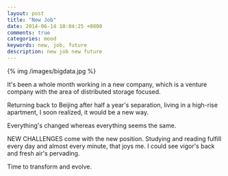 ```yaml
---
layout: post
title: "New Job"
date: 2014-06-14 10:04:25 +0800
comments: true
categories: mood
keywords: new, job, future
description: new job new future
---
```

{% img /images/bigdata.jpg %}

It's been a whole month working in a new company, which is a venture company with the area of distributed storage focused.<!--more-->  
  
Returning back to Beijing after half a year's separation, living in a high-rise apartment, I soon realized, it would be a new way.  
  
Everything's changed whereas everything seems the same.  
  
NEW CHALLENGES come with the new position. Studying and reading fulfill every day and almost every minute, that joys me. I could see vigor's back and fresh air's pervading.  
  
Time to transform and evolve.